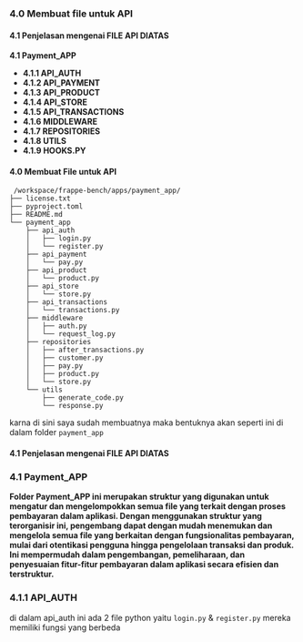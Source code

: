 
### 4.0 Membuat file untuk API

#### 4.1 Penjelasan mengenai FILE API DIATAS
**4.1 Payment_APP**
- **4.1.1 API_AUTH**
- **4.1.2 API_PAYMENT**
- **4.1.3 API_PRODUCT**
- **4.1.4 API_STORE**
- **4.1.5 API_TRANSACTIONS**
- **4.1.6 MIDDLEWARE**
- **4.1.7 REPOSITORIES**
- **4.1.8 UTILS**
- **4.1.9 HOOKS.PY**


#### 4.0 Membuat File untuk API 

     /workspace/frappe-bench/apps/payment_app/
    ├── license.txt
    ├── pyproject.toml
    ├── README.md
    └── payment_app
        ├── api_auth
        │   ├── login.py
        │   └── register.py
        ├── api_payment
        │   └── pay.py
        ├── api_product
        │   └── product.py
        ├── api_store
        │   └── store.py
        ├── api_transactions
        │   └── transactions.py
        ├── middleware
        │   ├── auth.py
        │   └── request_log.py
        ├── repositories
        │   ├── after_transactions.py
        │   ├── customer.py
        │   ├── pay.py
        │   ├── product.py
        │   └── store.py
        └── utils
            ├── generate_code.py
            └── response.py

karna di sini saya sudah membuatnya maka bentuknya akan seperti ini di dalam folder `payment_app`



#### 4.1 Penjelasan mengenai FILE API DIATAS

### 4.1 Payment_APP
**Folder Payment_APP ini merupakan struktur yang digunakan untuk mengatur dan mengelompokkan semua file yang terkait dengan proses pembayaran dalam aplikasi. Dengan menggunakan struktur yang terorganisir ini, pengembang dapat dengan mudah menemukan dan mengelola semua file yang berkaitan dengan fungsionalitas pembayaran, mulai dari otentikasi pengguna hingga pengelolaan transaksi dan produk. Ini mempermudah dalam pengembangan, pemeliharaan, dan penyesuaian fitur-fitur pembayaran dalam aplikasi secara efisien dan terstruktur.**


### 4.1.1 API_AUTH
di dalam api_auth ini ada 2 file python yaitu `login.py` & `register.py` mereka memiliki fungsi yang berbeda
